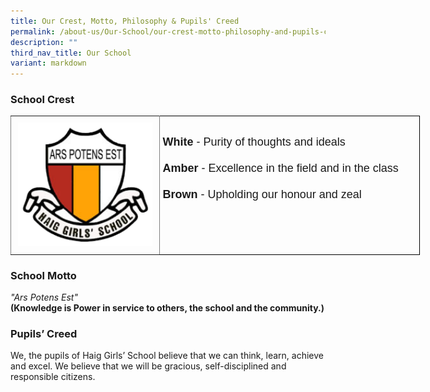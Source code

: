 ```yaml
---
title: Our Crest, Motto, Philosophy & Pupils' Creed
permalink: /about-us/Our-School/our-crest-motto-philosophy-and-pupils-creed/
description: ""
third_nav_title: Our School
variant: markdown
---
```

### School Crest

<style type="text/css">
.tg  {border-collapse:collapse;border-spacing:0;margin:0px auto;}
.tg td{border-color:black;border-style:solid;border-width:1px;font-family:Arial, sans-serif;font-size:14px;
  overflow:hidden;padding:10px 5px;word-break:normal;}
.tg th{border-color:black;border-style:solid;border-width:1px;font-family:Arial, sans-serif;font-size:14px;
  font-weight:normal;overflow:hidden;padding:10px 5px;word-break:normal;}
.tg .tg-c3ow{border-color:inherit;text-align:center;vertical-align:top}
.tg .tg-nx8p{font-size:18px;text-align:left;vertical-align:top}
</style>
<table class="tg" style="undefined;table-layout: fixed; width: 655px">
<colgroup>
<col style="width: 238px">
<col style="width: 417px">
</colgroup>
<tbody>
  <tr>
    <td class="tg-c3ow"><img src="/images/HGS%20CREST.png" style="width:95%"></td>
    <td class="tg-nx8p"><br><span style="font-weight:bold;font-style:normal">White</span><span style="font-style:normal">  </span>- Purity of thoughts and ideals<br><br><span style="font-weight:bold;font-style:normal">Amber</span><span style="font-style:normal">  </span>- Excellence in the field and in the class<br><br><span style="font-weight:bold;font-style:normal">Brown</span><span style="font-style:normal">  </span>- Upholding our honour and zeal</td>
  </tr>
</tbody>
</table>

### School Motto

<em>"Ars Potens Est"</em>   
**(Knowledge is Power&nbsp;in service to others, the school and the community.)**  
 

### Pupils’ Creed

We, the pupils of Haig Girls’ School believe that we can think, learn, achieve and excel. We believe that we will be gracious, self-disciplined and responsible citizens.